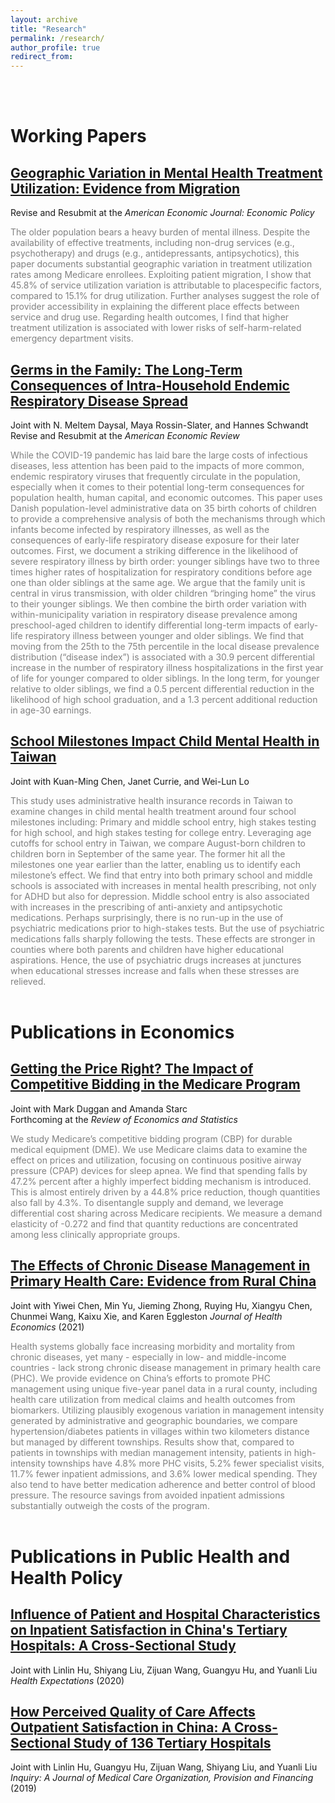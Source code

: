 ```yaml
---
layout: archive
title: "Research"
permalink: /research/
author_profile: true
redirect_from:
---
```


 <br/> <br/>

Working Papers
======

## [Geographic Variation in Mental Health Treatment Utilization: Evidence from Migration](../files/Ding_MH_GeoVariation.pdf)
 Revise and Resubmit at the *American Economic Journal: Economic Policy* 
 
 <span style="color:gray"> The older population bears a heavy burden of mental illness. Despite the availability of effective treatments, including non-drug services (e.g., psychotherapy) and drugs (e.g., antidepressants, antipsychotics), this paper documents substantial geographic variation in treatment utilization rates among Medicare enrollees. Exploiting patient migration, I show that 45.8% of service utilization variation is attributable to placespecific factors, compared to 15.1% for drug utilization. Further analyses suggest the role of provider accessibility in explaining the different place effects between service and drug use. Regarding health outcomes, I find that higher treatment utilization is associated with lower risks of self-harm-related emergency department visits. </span>
 

## [Germs in the Family: The Long-Term Consequences of Intra-Household Endemic Respiratory Disease Spread](../files/ChildSickness_Draft.pdf)
Joint with N. Meltem Daysal, Maya Rossin-Slater, and Hannes Schwandt <br/> 
Revise and Resubmit at the *American Economic Review* 
 
 <span style="color:gray"> While the COVID-19 pandemic has laid bare the large costs of infectious diseases, less attention has been paid to the impacts of more common, endemic respiratory viruses that frequently circulate in the population, especially when it comes to their potential long-term consequences for population health, human capital, and economic outcomes. This paper uses Danish population-level administrative data on 35 birth cohorts of children to provide a comprehensive analysis of both the mechanisms through which infants become infected by respiratory illnesses, as well as the consequences of early-life respiratory disease exposure for their later outcomes. First, we document a striking difference in the likelihood of severe respiratory illness by birth order: younger siblings have two to three times higher rates of hospitalization for respiratory conditions before age one than older siblings at the same age. We argue that the family unit is central in virus transmission, with older children “bringing home” the virus to their younger siblings. We then combine the birth order variation with within-municipality variation in respiratory disease prevalence among preschool-aged children to identify differential long-term impacts of early-life respiratory illness between younger and older siblings. We find that moving from the 25th to the 75th percentile in the local disease prevalence distribution (“disease index”) is associated with a 30.9 percent differential increase in the number of respiratory illness hospitalizations in the first year of life for younger compared to older siblings. In the long term, for younger relative to older siblings, we find a 0.5 percent differential reduction in the likelihood of high school graduation, and a 1.3 percent additional reduction in age-30 earnings.  </span>  
 
 
## [School Milestones Impact Child Mental Health in Taiwan](../files/MH_School.pdf)
 Joint with Kuan-Ming Chen, Janet Currie, and Wei-Lun Lo <br/>
 
 <span style="color:gray"> This study uses administrative health insurance records in Taiwan to examine changes in child mental health treatment around four school milestones including: Primary and middle school entry, high stakes testing for high school, and high stakes testing for college entry. Leveraging age cutoffs for school entry in Taiwan, we compare August-born children to children born in September of the same year. The former hit all the milestones one year earlier than the latter, enabling us to identify each milestone’s effect. We find that entry into both primary school and middle schools is associated with increases in mental health prescribing, not only for ADHD but also for depression. Middle school entry is also associated with increases in the prescribing of anti-anxiety and antipsychotic medications. Perhaps surprisingly, there is no run-up in the use of psychiatric medications prior to high-stakes tests. But the use of psychiatric medications falls sharply following the tests. These effects are stronger in counties where both parents and children have higher educational aspirations. Hence, the use of psychiatric drugs increases at junctures when educational stresses increase and falls when these stresses are relieved. </span> <br/> <br/>
 
 

 Publications in Economics
======

## [Getting the Price Right? The Impact of Competitive Bidding in the Medicare Program](../files/DME_Draft.pdf) <br/>
Joint with Mark Duggan and Amanda Starc <br/>
Forthcoming at the *Review of Economics and Statistics*
 
<span style="color:gray">  We study Medicare’s competitive bidding program (CBP) for durable medical equipment (DME). We use Medicare claims data to examine the effect on prices and utilization, focusing on continuous positive airway pressure (CPAP) devices for sleep apnea. We find that spending falls by 47.2% percent after a highly imperfect bidding mechanism is introduced. This is almost entirely driven by a 44.8% price reduction, though quantities also fall by 4.3%. To disentangle supply and demand, we leverage differential cost sharing across Medicare recipients. We measure a demand elasticity of -0.272 and find that quantity reductions are concentrated among less clinically appropriate groups. </span>


## [The Effects of Chronic Disease Management in Primary Health Care: Evidence from Rural China](https://www.sciencedirect.com/science/article/pii/S0167629621001247) <br/>
Joint with Yiwei Chen, Min Yu, Jieming Zhong, Ruying Hu, Xiangyu Chen, Chunmei Wang, Kaixu Xie, and Karen Eggleston
*Journal of Health Economics* (2021) 

<span style="color:gray"> Health systems globally face increasing morbidity and mortality from chronic diseases, yet many - especially in low- and middle-income countries - lack strong chronic disease management in primary health care (PHC). We provide evidence on China’s efforts to promote PHC management using unique five-year panel data in a rural county, including health care utilization from medical claims and health outcomes from biomarkers. Utilizing plausibly exogenous variation in management intensity generated by administrative and geographic boundaries, we compare hypertension/diabetes patients in villages within two kilometers distance but managed by different townships. Results show that, compared to patients in townships with median management intensity, patients in high-intensity townships have 4.8% more PHC visits, 5.2% fewer specialist visits, 11.7% fewer inpatient admissions, and 3.6% lower medical spending. They also tend to have better medication adherence and better control of blood pressure. The resource savings from avoided inpatient admissions substantially outweigh the costs of the program. </span>  <br/> <br/>



 Publications in Public Health and Health Policy
======

## [Influence of Patient and Hospital Characteristics on Inpatient Satisfaction in China's Tertiary Hospitals: A Cross-Sectional Study](https://onlinelibrary.wiley.com/doi/full/10.1111/hex.12974) <br/>
Joint with Linlin Hu, Shiyang Liu, Zijuan Wang, Guangyu Hu, and Yuanli Liu <br/>
*Health Expectations* (2020) 


## [How Perceived Quality of Care Affects Outpatient Satisfaction in China: A Cross-Sectional Study of 136 Tertiary Hospitals](https://journals.sagepub.com/doi/full/10.1177/0046958019895397) <br/>
Joint with Linlin Hu, Guangyu Hu, Zijuan Wang, Shiyang Liu, and Yuanli Liu <br/>
*Inquiry: A Journal of Medical Care Organization, Provision and Financing* (2019)




